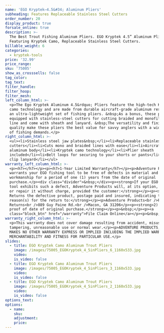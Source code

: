 ```yaml
---
name: 'EGO Kryptek—4.5&#34; Aluminum Pliers'
subheading: Features Replaceable Stainless Steel Cutters
order_number: 20
display_product: true
forsale_online: true
description: >-
  The Best Trout Fishing Aluminum Pliers. EGO Kryptek 4.5” Aluminum Pliers
  Featuring Kryptek Camo, Replaceable Stainless Steel Cutters.
billable_weight: 6
categories:
  - kryptek-tools
price: '32.99'
price_range:
sku: '75005'
show_as_crosssells: false
tag_color:
tag_text:
filter_handle:
filter_hoop:
filter_mesh:
left_column_html: >-
  <p>The Ego Kryptek Aluminum 4.5&rdquo; Pliers feature the high-tech Kryptek
  camo technology and are made from durable aircraft-grade aluminum resulting in
  an ultra-lightweight set of fishing pliers. &nbsp;As a bonus, these pliers are
  equipped with stainless-steel cutters for cutting braided and monofilament
  line and come with sheath and lanyard. &nbsp;The versatility and finish
  quality make these pliers the best value for savvy anglers with a wide variety
  of fishing demands.</p>
right_column_html: >-
  <ul><li>Stainless steel jaw plates&nbsp;</li><li>Replaceable stainless-steel
  cutters</li><li>Cuts mono and braided lines with ease</li><li>Aircraft
  aluminum body</li><li>Kryptek camo technology</li><li>Plier sheath
  included</li><li>Belt loops for securing to your shorts or pants</li><li>Quick
  clip lanyard</li></ul>
warranty_left_column_html: >-
  <p><h7></h7></p><p><h7>1-Year Limited Warranty</h7></p><p>Adventure Products
  warrants your EGO fishing tool to be free of defects in material and
  workmanship for a period of one (1) years from the date of original
  purchase.</p><div class="divider">&nbsp;</div><p><strong>If your EGO fishing
  tool exhibits such a defect, Adventure Products will, at its option, replace
  or repair it without charge, provided the customer:</strong></p><p><strong>1)
  Returns the defective product, postage paid and insured, indicating the
  reason(s) for the return to:</strong></p><p>Adventure Products<br />Product
  Returns<br />889 Guy Paine Rd.<br />Macon, GA 31206</p><p><strong>2) Submits
  proof of date of original purchase.</strong></p><p>&nbsp;</p><p><a
  class="block_btn" href="/warranty">File Claim Online</a></p><p>&nbsp;</p>
warranty_right_column_html: >-
  <p>This warranty does not cover damage resulting from accident, misuse, abuse,
  tampering, unreasonable use or normal wear.</p><p>ADVENTURE PRODUCTS, INC.
  MAKES NO OTHER WARRANTY EXPRESS OR IMPLIED INCLUDING THE IMPLIED WARRANTIES OF
  MERCHANTABILITY AND FITNESS FOR PARTICULAR USE.</p>
slides:
  - title: EGO Kryptek Camo Aluminum Trout Pliers
    image: /images/75005_EGOKryptek_4_5inPliers_6_1160x533.jpg
    video:
    is_video: false
  - title: EGO Kryptek Camo Aluminum Trout Pliers
    image: /images/75005_EGOKryptek_4_5inPliers_3_1160x533.jpg
    video:
    is_video: false
  - title: EGO Kryptek Camo Aluminum Trout Pliers
    image: /images/75005_EGOKryptek_4_5inPliers_2_1160x533.jpg
    video:
    is_video: false
options_text:
options:
  - name:
    sku:
    adjustment:
    price:
---
```

